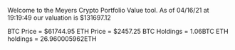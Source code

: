 Welcome to the Meyers Crypto Portfolio Value tool. 
As of 04/16/21 at 19:19:49 our valuation is $131697.12 

BTC Price = $61744.95
 ETH Price = $2457.25
BTC Holdings = 1.06BTC
 ETH holdings = 26.960005962ETH 
